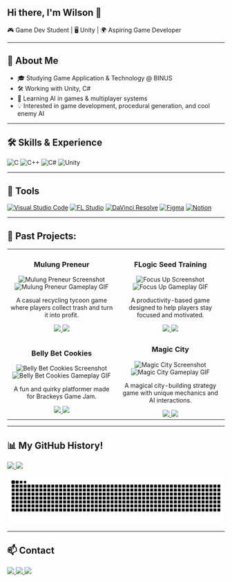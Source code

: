 ## Hi there, I'm Wilson 👋  
🎮 Game Dev Student | 🖥️ Unity | 🌍 Aspiring Game Developer  

---

## 🚀 About Me 
- 🎓 Studying Game Application & Technology @ BINUS
- 🛠️ Working with Unity, C#
- 🌱 Learning AI in games & multiplayer systems  
- 💡 Interested in game development, procedural generation, and cool enemy AI  

---

## 🛠️ Skills & Experience
![C](https://img.shields.io/badge/C-00599C?style=for-the-badge&logo=c&logoColor=white)
![C++](https://img.shields.io/badge/C++-00599C?style=for-the-badge&logo=cplusplus&logoColor=white)
![C#](https://img.shields.io/badge/C%23-239120?style=for-the-badge&logo=c-sharp&logoColor=white)
![Unity](https://img.shields.io/badge/Unity-100000?style=for-the-badge&logo=unity&logoColor=white)

---

## 🔧 Tools
[![Visual Studio Code](https://img.shields.io/badge/Visual%20Studio%20Code-007ACC?style=for-the-badge&logo=visualstudiocode&logoColor=white)](https://code.visualstudio.com/)
[![FL Studio](https://img.shields.io/badge/FL%20Studio-FF8000?style=for-the-badge&logo=flstudio&logoColor=white)](https://www.image-line.com/)
[![DaVinci Resolve](https://img.shields.io/badge/DaVinci%20Resolve-233A51?style=for-the-badge&logo=davinciresolve&logoColor=white)](https://www.blackmagicdesign.com/products/davinciresolve)
[![Figma](https://img.shields.io/badge/Figma-F24E1E?style=for-the-badge&logo=figma&logoColor=white)](https://www.figma.com/)
[![Notion](https://img.shields.io/badge/Notion-000000?style=for-the-badge&logo=notion&logoColor=white)](https://www.notion.so/)

---

## 📂 Past Projects:
<table>
  <tr>
    <td width="50%" align="center">
      <h3>Mulung Preneur</h3>
      <img src="https://github.com/wi1wil/MulungPreneur/raw/main/screenshot.png" width="100%" alt="Mulung Preneur Screenshot"/>
      <br/>
      <!-- Add GIF Preview Here -->
      <img src="https://github.com/wi1wil/MulungPreneur/raw/main/demo.gif" width="80%" alt="Mulung Preneur Gameplay GIF"/>
      <p>
        A casual recycling tycoon game where players collect trash and turn it into profit.  
      </p>
      <a href="https://github.com/wi1wil/MulungPreneur">
        <img src="https://img.shields.io/badge/READ%20MORE-orange?style=for-the-badge" />
      </a>
      <a href="https://itch.io">
        <img src="https://img.shields.io/badge/Play%20on%20Itch.io-FA5C5C?style=for-the-badge&logo=itch.io&logoColor=white" />
      </a>
    </td>
    <td width="50%" align="center">
      <h3>FLogic Seed Training</h3>
      <img src="https://github.com/wi1wil/LST/raw/main/screenshot.png" width="100%" alt="Focus Up Screenshot"/>
      <br/>
      <!-- Add GIF Preview Here -->
      <img src="https://github.com/wi1wil/LST/raw/main/demo.gif" width="80%" alt="Focus Up Gameplay GIF"/>
      <p>
        A productivity-based game designed to help players stay focused and motivated.  
      </p>
      <a href="https://github.com/wi1wil/LST">
        <img src="https://img.shields.io/badge/READ%20MORE-orange?style=for-the-badge" />
      </a>
      <a href="https://itch.io">
        <img src="https://img.shields.io/badge/Play%20on%20Itch.io-FA5C5C?style=for-the-badge&logo=itch.io&logoColor=white" />
      </a>
    </td>
  </tr>

  <tr>
    <td width="50%" align="center">
      <h3>Belly Bet Cookies</h3>
      <img src="https://github.com/wi1wil/brackeys-gamejam/raw/main/screenshot.png" width="100%" alt="Belly Bet Cookies Screenshot"/>
      <br/>
      <!-- Add GIF Preview Here -->
      <img src="https://github.com/wi1wil/brackeys-gamejam/raw/main/demo.gif" width="80%" alt="Belly Bet Cookies Gameplay GIF"/>
      <p>
        A fun and quirky platformer made for Brackeys Game Jam.  
      </p>
      <a href="https://github.com/wi1wil/brackeys-gamejam">
        <img src="https://img.shields.io/badge/READ%20MORE-orange?style=for-the-badge" />
      </a>
      <a href="https://itch.io">
        <img src="https://img.shields.io/badge/Play%20on%20Itch.io-FA5C5C?style=for-the-badge&logo=itch.io&logoColor=white" />
      </a>
    </td>
    <td width="50%" align="center">
      <h3>Magic City</h3>
      <img src="https://github.com/wi1wil/MagicCity/raw/main/screenshot.png" width="100%" alt="Magic City Screenshot"/>
      <br/>
      <!-- Add GIF Preview Here -->
      <img src="https://github.com/wi1wil/MagicCity/raw/main/demo.gif" width="80%" alt="Magic City Gameplay GIF"/>
      <p>
        A magical city-building strategy game with unique mechanics and AI interactions.  
      </p>
      <a href="https://github.com/wi1wil/MagicCity">
        <img src="https://img.shields.io/badge/READ%20MORE-orange?style=for-the-badge" />
      </a>
      <a href="https://itch.io">
        <img src="https://img.shields.io/badge/Play%20on%20Itch.io-FA5C5C?style=for-the-badge&logo=itch.io&logoColor=white" />
      </a>
    </td>
  </tr>
</table>

---

## 📊 My GitHub History!

<a href="https://github.com/anuraghazra/github-readme-stats">
  <img height="180em" src="https://github-readme-stats.vercel.app/api?username=wi1wil&show_icons=true&theme=tokyonight&hide_border=true&count_private=true" />
</a>
<a href="https://github.com/anuraghazra/github-readme-stats">
  <img height="180em" src="https://github-readme-stats.vercel.app/api/top-langs/?username=wi1wil&layout=compact&theme=tokyonight&hide_border=true" />
</a>

![GitHub Snake](https://raw.githubusercontent.com/wi1wil/wi1wil/output/github-contribution-grid-snake.svg)

---

## 📫 Contact 
<a href="https://linkedin.com/in/your-link" target="_blank">
  <img src="https://img.shields.io/badge/LinkedIn-0A66C2?style=for-the-badge&logo=linkedin&logoColor=white" />
</a>
<a href="https://instagram.com/your-link" target="_blank">
  <img src="https://img.shields.io/badge/Instagram-E4405F?style=for-the-badge&logo=instagram&logoColor=white" />
</a>
<a href="https://itch.io/profile/your-link" target="_blank">
  <img src="https://img.shields.io/badge/Itch.io-FA5C5C?style=for-the-badge&logo=itch.io&logoColor=white" />
</a>
